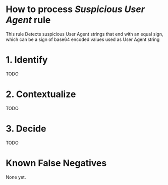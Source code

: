 # How to process *Suspicious User Agent* rule
This rule Detects suspicious User Agent strings that end with an equal sign, which can be a sign of base64 encoded values used as User Agent string

# 1. Identify
TODO

# 2. Contextualize
TODO

# 3. Decide
TODO

# Known False Negatives
None yet.
